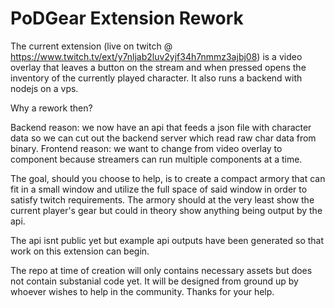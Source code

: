 # PoDGear Extension Rework
The current extension (live on twitch @ https://www.twitch.tv/ext/y7nljab2luv2yjf34h7nmmz3ajbj08) is a video overlay that leaves a button on the stream and when pressed opens the inventory of the currently played character. It also runs a backend with nodejs on a vps.

Why a rework then?

Backend reason: we now have an api that feeds a json file with character data so we can cut out the backend server which read raw char data from binary.
Frontend reason: we want to change from video overlay to component because streamers can run multiple components at a time.

The goal, should you choose to help, is to create a compact armory that can fit in a small window and utilize the full space of said window in order to satisfy twitch requirements. The armory should at the very least show the current player's gear but could in theory show anything being output by the api.

The api isnt public yet but example api outputs have been generated so that work on this extension can begin.

The repo at time of creation will only contains necessary assets but does not contain substanial code yet. It will be designed from ground up by whoever wishes to help in the community. Thanks for your help.
